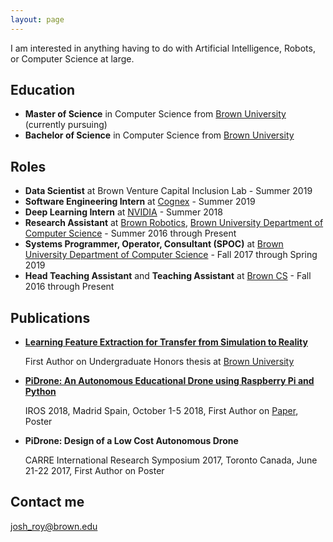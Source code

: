 ```yaml
---
layout: page
---
```


I am interested in anything having to do with Artificial Intelligence, Robots, or Computer Science at large. 

## Education

- **Master of Science** in Computer Science from [Brown University](http://brown.edu) (currently pursuing)
- **Bachelor of Science** in Computer Science from [Brown University](http://brown.edu)

## Roles

- **Data Scientist** at Brown Venture Capital Inclusion Lab - Summer 2019
- **Software Engineering Intern** at [Cognex](http://cognex.com) - Summer 2019
- **Deep Learning Intern** at [NVIDIA](http://nvidia.com) - Summer 2018
- **Research Assistant** at [Brown Robotics](http://robotics.cs.brown.edu), [Brown University Department of Computer Science](http://cs.brown.edu) - Summer 2016 through Present
- **Systems Programmer, Operator, Consultant (SPOC)** at [Brown University Department of Computer Science](http://cs.brown.edu) - Fall 2017 through Spring 2019
- **Head Teaching Assistant** and **Teaching Assistant** at [Brown CS](http://cs.brown.edu) - Fall 2016 through Present

## Publications

- [**Learning Feature Extraction for Transfer from Simulation to Reality**](https://cs.brown.edu/research/pubs/theses/ugrad/2019/roy.josh.pdf) 
   
   First Author on Undergraduate Honors thesis at [Brown University](brown.edu)

- [**PiDrone: An Autonomous Educational Drone using Raspberry Pi and Python**](https://ieeexplore.ieee.org/abstract/document/8593943) 
   
   IROS 2018, Madrid Spain, October 1-5 2018, First Author on [Paper](http://h2r.cs.brown.edu/wp-content/uploads/pidrone18.pdf), Poster

- **PiDrone: Design of a Low Cost Autonomous Drone**
   
   CARRE International Research Symposium 2017, Toronto Canada, June 21-22 2017, First Author on Poster

## Contact me

[josh_roy@brown.edu](mailto:josh_roy@brown.edu)

